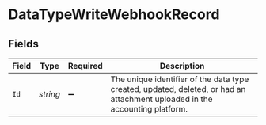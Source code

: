 # DataTypeWriteWebhookRecord


## Fields

| Field                                                                                                                       | Type                                                                                                                        | Required                                                                                                                    | Description                                                                                                                 |
| --------------------------------------------------------------------------------------------------------------------------- | --------------------------------------------------------------------------------------------------------------------------- | --------------------------------------------------------------------------------------------------------------------------- | --------------------------------------------------------------------------------------------------------------------------- |
| `Id`                                                                                                                        | *string*                                                                                                                    | :heavy_minus_sign:                                                                                                          | The unique identifier of the data type created, updated, deleted, or had an attachment uploaded in the accounting platform. |
